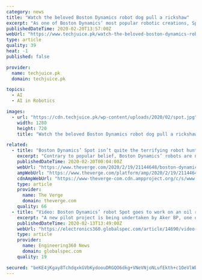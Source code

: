 ```yaml
---
category: news
title: "Watch the beloved Boston Dynamics robot dog pull a rickshaw"
excerpt: "As one of Boston Dynamics’ most popular robotic creations, Spot has been tested in various ways and its abilities have further deepened our faith in the power of artificial intelligence and robotics. With a new project in mind, the company recently recruited a former MythBusters host to experiment in a unique way with Spot. Adam Savage has ..."
publishedDateTime: 2020-02-20T13:57:00Z
webUrl: "https://www.techjuice.pk/watch-the-beloved-boston-dynamics-robot-dog-pull-a-rickshaw/"
type: article
quality: 39
heat: -1
published: false

provider:
  name: techjuice.pk
  domain: techjuice.pk

topics:
  - AI
  - AI in Robotics

images:
  - url: "https://cdn.techjuice.pk/wp-content/uploads/2020/02/spot.jpg"
    width: 1280
    height: 720
    title: "Watch the beloved Boston Dynamics robot dog pull a rickshaw"

related:
  - title: "Boston Dynamics’ Spot isn’t quite the terrifying robot hunter you think it is"
    excerpt: "Contrary to popular belief, Boston Dynamics’ robots are not powered by artificial intelligence; many of its mechanical commands, while extremely sophisticated by modern robotic standards, must be initiated and guided by human operators. This means that when the bot fails to do what you want it to, it often involves heavy troubleshooting and ..."
    publishedDateTime: 2020-02-20T00:04:00Z
    webUrl: "https://www.theverge.com/2020/2/19/21144648/boston-dynamics-spot-robot-mass-state-police-trial-issues"
    ampWebUrl: "https://www.theverge.com/platform/amp/2020/2/19/21144648/boston-dynamics-spot-robot-mass-state-police-trial-issues"
    cdnAmpWebUrl: "https://www-theverge-com.cdn.ampproject.org/c/s/www.theverge.com/platform/amp/2020/2/19/21144648/boston-dynamics-spot-robot-mass-state-police-trial-issues"
    type: article
    provider:
      name: The Verge
      domain: theverge.com
    quality: 66
  - title: "Video: Boston Dynamics’ robot Spot goes to work on an oil rig"
    excerpt: "A new pilot project is being undertaken by Aker BP, one of the largest oil companies in Europe, and Cognite, an artificial intelligence (AI) software-as-a-service (SaaS), to explore how robots can improve offshore operations. Part of the project is using Boston Dynamics’ robot Spot, the quadruped robot that is famous for opening doors."
    publishedDateTime: 2020-02-13T13:49:00Z
    webUrl: "https://electronics360.globalspec.com/article/14690/video-boston-dynamics-robot-spot-goes-to-work-on-an-oil-rig"
    type: article
    provider:
      name: Engineering360 News
      domain: globalspec.com
    quality: 19

secured: "beKE4jKgay8TchdqxkGVbKydoouDRGQO6dkg+VNeVNjoNLufEkth+c1OeVlWbv8U/6zywR+uqzWF68/RXS/RRDDE2QoDI7PswY9jrmYwqPkGRar8EDjgzDAO6XZxPNXyG/qkCxOsS4JKJZE5URk+MH+jywNQLS+fixeFbVbWHM2szTxCNUoQdfRl72p/Dng0Y1JnY2juUVV35pvWbTDhIGZEtKAzJagAoD+JM2dzCGA8AzPhCPrYm9+hBTNkRbIg+RELGzvSIm7XjDWPy+J3UaL+JCj0ThcvQB10wCknV/Azy4v1l7Zow/2UCsfUF49S;ULAQHP00fFPxHIEP+Cbqqg=="
---
```


